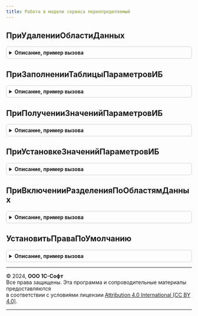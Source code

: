```yaml
---
title: Работа в модели сервиса переопределяемый
---
```



## ПриУдаленииОбластиДанных
<details style="margin: 1em 0; padding: 0.5em; border: 1px solid #ccc; border-radius: 6px;">

<summary style="font-weight: bold; cursor: pointer;">Описание, пример вызова</summary>

```bsl

// Вызывается при удалении области данных.
// В процедуре необходимо удалить данные области данных, которые не могут быть удалены стандартным механизмом.
// @skip-warning ПустойМетод - переопределяемый метод.
//
// Параметры:
//   ОбластьДанных - Число - значение разделителя удаляемой области данных.
//
Процедура ПриУдаленииОбластиДанных(Знач ОбластьДанных) Экспорт
```

Пример вызова
```bsl
РаботаВМоделиСервисаПереопределяемый.ПриУдаленииОбластиДанных(ОбластьДанных) 
```
</details>

## ПриЗаполненииТаблицыПараметровИБ
<details style="margin: 1em 0; padding: 0.5em; border: 1px solid #ccc; border-radius: 6px;">

<summary style="font-weight: bold; cursor: pointer;">Описание, пример вызова</summary>

```bsl

// Формирует список параметров ИБ.
// @skip-warning ПустойМетод - переопределяемый метод.
//
// Параметры:
//   ТаблицаПараметров - см. РаботаВМоделиСервиса.ПараметрыИБ
//
Процедура ПриЗаполненииТаблицыПараметровИБ(Знач ТаблицаПараметров) Экспорт
```

Пример вызова
```bsl
РаботаВМоделиСервисаПереопределяемый.ПриЗаполненииТаблицыПараметровИБ(ТаблицаПараметров) 
```
</details>

## ПриПолученииЗначенийПараметровИБ
<details style="margin: 1em 0; padding: 0.5em; border: 1px solid #ccc; border-radius: 6px;">

<summary style="font-weight: bold; cursor: pointer;">Описание, пример вызова</summary>

```bsl

// Вызывается перед попыткой получения значений параметров ИБ из одноименных констант.
// @skip-warning ПустойМетод - переопределяемый метод.
//
// Параметры:
//   ИменаПараметров - Массив - имена параметров, значения которых необходимо получить.
//     							В случае если значение параметра получается в данной процедуре,
//     							необходимо удалить имя обработанного параметра из массива.
//   ЗначенияПараметров - Структура - значения параметров.
//
Процедура ПриПолученииЗначенийПараметровИБ(Знач ИменаПараметров, Знач ЗначенияПараметров) Экспорт
```

Пример вызова
```bsl
РаботаВМоделиСервисаПереопределяемый.ПриПолученииЗначенийПараметровИБ(ИменаПараметров, ЗначенияПараметров) 
```
</details>

## ПриУстановкеЗначенийПараметровИБ
<details style="margin: 1em 0; padding: 0.5em; border: 1px solid #ccc; border-radius: 6px;">

<summary style="font-weight: bold; cursor: pointer;">Описание, пример вызова</summary>

```bsl

// Вызывается перед попыткой записи значений параметров ИБ в одноименные константы.
// @skip-warning ПустойМетод - переопределяемый метод.
//
// Параметры:
//   ЗначенияПараметров - Структура - значения параметров которые требуется установить.
//     В случае если значение параметра устанавливается в данной процедуре из структуры необходимо удалить соответствующую
//     пару КлючИЗначение.
//
Процедура ПриУстановкеЗначенийПараметровИБ(Знач ЗначенияПараметров) Экспорт
```

Пример вызова
```bsl
РаботаВМоделиСервисаПереопределяемый.ПриУстановкеЗначенийПараметровИБ(ЗначенияПараметров) 
```
</details>

## ПриВключенииРазделенияПоОбластямДанных
<details style="margin: 1em 0; padding: 0.5em; border: 1px solid #ccc; border-radius: 6px;">

<summary style="font-weight: bold; cursor: pointer;">Описание, пример вызова</summary>

```bsl

// Вызывается при включении разделения данных по областям данных,
// при первом запуске конфигурации с параметром "ИнициализироватьРазделеннуюИБ" ("InitializeSeparatedIB").
// В частности, здесь следует размещать код по включению регламентных заданий, используемых только при включенном
// разделении данных, и соответственно, по выключению заданий, используемых только при выключенном разделении данных.
// @skip-warning ПустойМетод - переопределяемый метод.
//
Процедура ПриВключенииРазделенияПоОбластямДанных() Экспорт
```

Пример вызова
```bsl
РаботаВМоделиСервисаПереопределяемый.ПриВключенииРазделенияПоОбластямДанных() 
```
</details>

## УстановитьПраваПоУмолчанию
<details style="margin: 1em 0; padding: 0.5em; border: 1px solid #ccc; border-radius: 6px;">

<summary style="font-weight: bold; cursor: pointer;">Описание, пример вызова</summary>

```bsl

// Устанавливает пользователю права по умолчанию.
// Вызывается при работе в модели сервиса, в случае обновления в менеджере
// сервиса прав пользователя без прав администрирования.
// @skip-warning ПустойМетод - переопределяемый метод.
//
// Параметры:
//  Пользователь - СправочникСсылка.Пользователи - пользователь, которому
//   требуется установить права по умолчанию.
//
Процедура УстановитьПраваПоУмолчанию(Пользователь) Экспорт
```

Пример вызова
```bsl
РаботаВМоделиСервисаПереопределяемый.УстановитьПраваПоУмолчанию(Пользователь) 
```
</details>

---

© 2024, **ООО 1С-Софт**  
Все права защищены. Эта программа и сопроводительные материалы предоставляются  
в соответствии с условиями лицензии [Attribution 4.0 International (CC BY 4.0)](https://creativecommons.org/licenses/by/4.0/legalcode).

---
